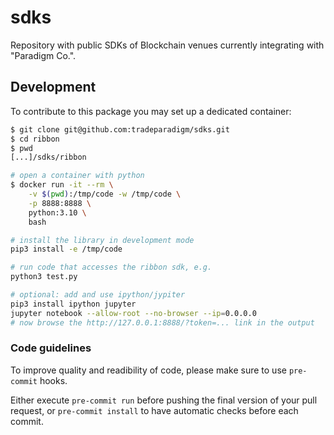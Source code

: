 # sdks

Repository with public SDKs of Blockchain venues
currently integrating with "Paradigm Co.".

## Development

To contribute to this package you may set up a dedicated container:
```bash
$ git clone git@github.com:tradeparadigm/sdks.git
$ cd ribbon
$ pwd
[...]/sdks/ribbon

# open a container with python
$ docker run -it --rm \
    -v $(pwd):/tmp/code -w /tmp/code \
    -p 8888:8888 \
    python:3.10 \
    bash

# install the library in development mode
pip3 install -e /tmp/code

# run code that accesses the ribbon sdk, e.g.
python3 test.py

# optional: add and use ipython/jypiter
pip3 install ipython jupyter
jupyter notebook --allow-root --no-browser --ip=0.0.0.0
# now browse the http://127.0.0.1:8888/?token=... link in the output
```

### Code guidelines

To improve quality and readibility of code,
please make sure to use `pre-commit` hooks.

Either execute `pre-commit run` before pushing the final version of your
pull request, or `pre-commit install` to have automatic checks before 
each commit.
